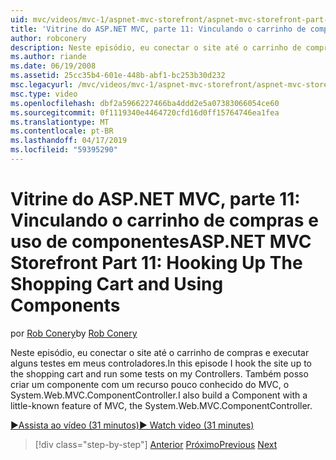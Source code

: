 ```yaml
---
uid: mvc/videos/mvc-1/aspnet-mvc-storefront/aspnet-mvc-storefront-part-11-hooking-up-the-shopping-cart-and-using-components
title: 'Vitrine do ASP.NET MVC, parte 11: Vinculando o carrinho de compras e usando componentes | Microsoft Docs'
author: robconery
description: Neste episódio, eu conectar o site até o carrinho de compras e executar alguns testes em meus controladores. Também posso criar um componente com um recurso pouco conhecido do MVC, th...
ms.author: riande
ms.date: 06/19/2008
ms.assetid: 25cc35b4-601e-448b-abf1-bc253b30d232
msc.legacyurl: /mvc/videos/mvc-1/aspnet-mvc-storefront/aspnet-mvc-storefront-part-11-hooking-up-the-shopping-cart-and-using-components
msc.type: video
ms.openlocfilehash: dbf2a5966227466ba4ddd2e5a07383066054ce60
ms.sourcegitcommit: 0f1119340e4464720cfd16d0ff15764746ea1fea
ms.translationtype: MT
ms.contentlocale: pt-BR
ms.lasthandoff: 04/17/2019
ms.locfileid: "59395290"
---
```

# <a name="aspnet-mvc-storefront-part-11-hooking-up-the-shopping-cart-and-using-components"></a><span data-ttu-id="bc110-104">Vitrine do ASP.NET MVC, parte 11: Vinculando o carrinho de compras e uso de componentes</span><span class="sxs-lookup"><span data-stu-id="bc110-104">ASP.NET MVC Storefront Part 11: Hooking Up The Shopping Cart and Using Components</span></span>

<span data-ttu-id="bc110-105">por [Rob Conery](https://github.com/robconery)</span><span class="sxs-lookup"><span data-stu-id="bc110-105">by [Rob Conery](https://github.com/robconery)</span></span>

<span data-ttu-id="bc110-106">Neste episódio, eu conectar o site até o carrinho de compras e executar alguns testes em meus controladores.</span><span class="sxs-lookup"><span data-stu-id="bc110-106">In this episode I hook the site up to the shopping cart and run some tests on my Controllers.</span></span> <span data-ttu-id="bc110-107">Também posso criar um componente com um recurso pouco conhecido do MVC, o System.Web.MVC.ComponentController.</span><span class="sxs-lookup"><span data-stu-id="bc110-107">I also build a Component with a little-known feature of MVC, the System.Web.MVC.ComponentController.</span></span>

[<span data-ttu-id="bc110-108">&#9654;Assista ao vídeo (31 minutos)</span><span class="sxs-lookup"><span data-stu-id="bc110-108">&#9654; Watch video (31 minutes)</span></span>](https://channel9.msdn.com/Blogs/ASP-NET-Site-Videos/aspnet-mvc-storefront-part-11-hooking-up-the-shopping-cart-and-using-components)

> [!div class="step-by-step"]
> <span data-ttu-id="bc110-109">[Anterior](aspnet-mvc-storefront-part-10-shopping-cart-refactor-and-authorization.md)
> [Próximo](aspnet-mvc-storefront-part-12-mocking.md)</span><span class="sxs-lookup"><span data-stu-id="bc110-109">[Previous](aspnet-mvc-storefront-part-10-shopping-cart-refactor-and-authorization.md)
[Next](aspnet-mvc-storefront-part-12-mocking.md)</span></span>

